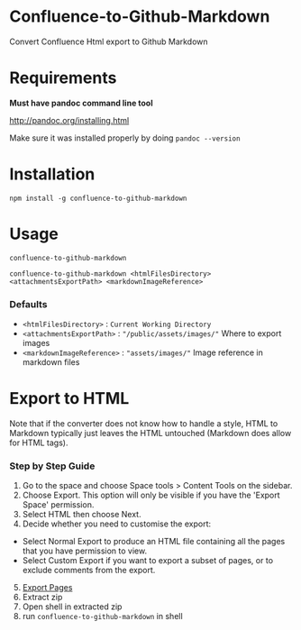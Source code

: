 # Confluence-to-Github-Markdown
Convert Confluence Html export to Github Markdown
# Requirements
 **Must have pandoc command line tool**
 
 http://pandoc.org/installing.html

 Make sure it was installed properly by doing `pandoc --version`
# Installation
`npm install -g confluence-to-github-markdown`
# Usage
  `confluence-to-github-markdown`
  
  `confluence-to-github-markdown <htmlFilesDirectory> <attachmentsExportPath> <markdownImageReference>`
  
### Defaults
  * `<htmlFilesDirectory>` : `Current Working Directory`
  * `<attachmentsExportPath>` : `"/public/assets/images/"` Where to export images
  * `<markdownImageReference>` : `"assets/images/"` Image reference in markdown files


# Export to HTML
Note that if the converter does not know how to handle a style, HTML to Markdown typically just leaves the HTML untouched (Markdown does allow for HTML tags).

### Step by Step Guide

1. Go to the space and choose Space tools > Content Tools on the sidebar. 
2. Choose Export. This option will only be visible if you have the 'Export Space' permission.
3. Select HTML  then choose Next.
4. Decide whether you need to customise the export:
  * Select Normal Export to produce an HTML file containing all the pages that you have permission to view.
  * Select Custom Export if you want to export a subset of pages, or to exclude comments from the export. 
5. [Export Pages](https://confluence.atlassian.com/doc/export-content-to-word-pdf-html-and-xml-139475.html#ExportContenttoWord,PDF,HTMLandXML-ExportmultiplepagestoHTML,XML,orPDF)
6. Extract zip
7. Open shell in extracted zip
8. run `confluence-to-github-markdown` in shell
